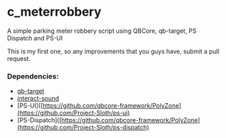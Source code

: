 # c_meterrobbery
A simple parking meter robbery script using QBCore, qb-target, PS Dispatch and PS-UI

This is my first one, so any improvements that you guys have, submit a pull request.

### Dependencies:

- [qb-target]([https://github.com/BerkieBb/qb-targe](https://github.com/qbcore-framework/qb-target))
- [interact-sound](https://github.com/plunkettscott/interact-sound)
- [PS-UI]([https://github.com/qbcore-framework/PolyZone](https://github.com/Project-Sloth/ps-ui)
- [PS-Dispatch]([https://github.com/qbcore-framework/PolyZone](https://github.com/Project-Sloth/ps-dispatch)
